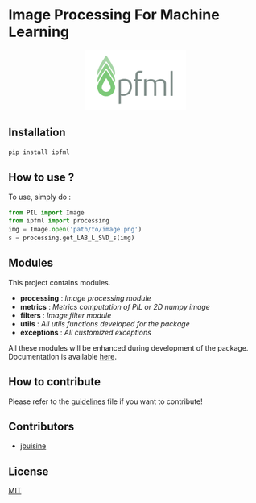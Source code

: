 Image Processing For Machine Learning
=====================================

<p align="center">
    <img src="ipfml_logo.png" width="40%">
</p>

Installation
------------

```bash
pip install ipfml
```

How to use ?
------------

To use, simply do :

```python
from PIL import Image
from ipfml import processing
img = Image.open('path/to/image.png')
s = processing.get_LAB_L_SVD_s(img)
```

Modules
-------

This project contains modules.

- **processing** : *Image processing module*
- **metrics** : *Metrics computation of PIL or 2D numpy image*
- **filters** : *Image filter module*
- **utils** : *All utils functions developed for the package*
- **exceptions** : *All customized exceptions*

All these modules will be enhanced during development of the package. Documentation is available [here](https://prise-3d.github.io/IPFML/).

How to contribute
-----------------

Please refer to the [guidelines](https://github.com/prise-3d/IPFML/blob/master/CONTRIBUTING.md) file if you want to contribute!

## Contributors

* [jbuisine](https://github.com/jbuisine)

## License

[MIT](https://github.com/prise-3d/IPFML/blob/master/LICENSE)

